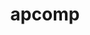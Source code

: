 ---
title: "apcomp"
layout: cache
categories: [package, develop-2024-05-26]
meta: {"versions": ["0.0.4"], "compilers": ["gcc@=11.1.0"], "oss": ["ubuntu20.04"], "platforms": ["linux"], "targets": ["x86_64_v3"], "stacks": ["data-vis-sdk", "root"], "num_specs": 2, "num_specs_by_stack": {"data-vis-sdk": 2, "root": 2}}
spec_details: [{"hash": "hcmpr43pm35sxxscshg65stddltbqtcj", "compiler": "gcc@=11.1.0", "versions": ["0.0.4"], "os": "ubuntu20.04", "platform": "linux", "target": "x86_64_v3", "variants": ["+blt_find_mpi", "build_system=generic", "+mpi", "+openmp", "+shared"], "stacks": ["data-vis-sdk", "root"], "size": "-", "tarball": "https://binaries.spack.io/releases/develop-2024-05-26/build_cache/linux-ubuntu20.04-x86_64_v3/gcc-11.1.0/apcomp-0.0.4/linux-ubuntu20.04-x86_64_v3-gcc-11.1.0-apcomp-0.0.4-hcmpr43pm35sxxscshg65stddltbqtcj.spack"}, {"hash": "jhfkihavfafevlrh3ko6f3rlbefhrvl3", "compiler": "gcc@=11.1.0", "versions": ["0.0.4"], "os": "ubuntu20.04", "platform": "linux", "target": "x86_64_v3", "variants": ["+blt_find_mpi", "build_system=generic", "+mpi", "+openmp", "+shared"], "stacks": ["data-vis-sdk", "root"], "size": "-", "tarball": "https://binaries.spack.io/releases/develop-2024-05-26/build_cache/linux-ubuntu20.04-x86_64_v3/gcc-11.1.0/apcomp-0.0.4/linux-ubuntu20.04-x86_64_v3-gcc-11.1.0-apcomp-0.0.4-jhfkihavfafevlrh3ko6f3rlbefhrvl3.spack"}]
---